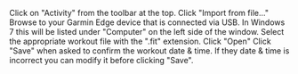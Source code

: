 Click on "Activity" from the toolbar at the top.
Click "Import from file..."
Browse to your Garmin Edge device that is connected via USB.  In Windows 7 this will be listed under "Computer" on the left side of the window.
Select the appropriate workout file with the ".fit" extension.
Click "Open"
Click "Save" when asked to confirm the workout date & time.  If they date & time is incorrect you can modify it before clicking "Save".